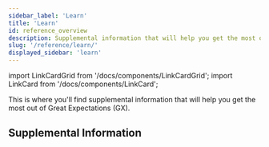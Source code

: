```yaml
---
sidebar_label: 'Learn'
title: 'Learn'
id: reference_overview
description: Supplemental information that will help you get the most out of Great Expectations.
slug: '/reference/learn/'
displayed_sidebar: 'learn'
---
```


import LinkCardGrid from '/docs/components/LinkCardGrid';
import LinkCard from '/docs/components/LinkCard';

<p class="DocItem__header-description">This is where you'll find supplemental information that will help you get the most out of Great Expectations (GX).</p>

## Supplemental Information

<LinkCardGrid>
  <LinkCard topIcon label="Expectation classes" description="An overview of the available Expectation classes, why they are helpful, and when they should be used" href="/docs/reference/learn/conceptual_guides/expectation_classes" icon="/img/overview_icon.svg" />
  <LinkCard topIcon label="MetricsProviders" description="An overview of MetricProviders and how they fit in the Expectation software development kit (SDK)" href="/docs/reference/learn/conceptual_guides/metricproviders" icon="/img/overview_icon.svg" />
  <LinkCard topIcon label="Feature and code readiness" description="An overview of how GX determines feature maturity" href="/docs/oss/contributing/contributing_maturity" icon="/img/overview_icon.svg" />
  <LinkCard topIcon label="Usage statistics" description="Learn what usage statistics are collected and how they are used" href="/docs/reference/learn/usage_statistics" icon="/img/statistics_icon.svg" />
  <LinkCard topIcon label="Glossary" description="An alphabetical list of GX terms and words with definitions" href="/docs/reference/learn/glossary" icon="/img/glossary_icon.svg" />
</LinkCardGrid>



